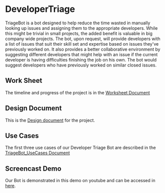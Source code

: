 # DeveloperTriage

TriageBot is a bot designed to help reduce the time wasted in manually looking up issues and assigning them to the appropriate developers. While this might be trivial in small projects, the added benefit is valuable in big company wide projects. The bot, upon request, will provide developers with a list of issues that suit their skill set and expertise based on issues they've previously worked on. It also provides a better collaborative environment by suggesting different developers that might help with an issue if the current developer is having difficulties finishing the job on his own. The bot would suggest developers who have previously worked on similar closed issues.

## Work Sheet

The timeline and progress of the project is in the [Worksheet Document](https://github.ncsu.edu/maalbash/DeveloperTriage/blob/master/WORKSHEET.md)

## Design Document

This is the [Design document](https://github.ncsu.edu/maalbash/DeveloperTriage/blob/master/FIXDESIGN.md "Design.md") for the project.

## Use Cases

The first three use cases of our Developer Triage Bot are described in the [TriageBot_UseCases Document](https://github.ncsu.edu/maalbash/DeveloperTriage/blob/master/TriageBot_UseCases.md)

## Screencast Demo

Our Bot is demonstrated in this demo on youtube and can be accessed in [here](https://youtu.be/gZ3FrKAC1VQ).
